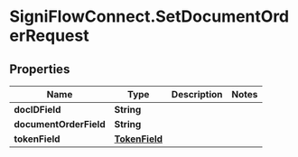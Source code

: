# SigniFlowConnect.SetDocumentOrderRequest

## Properties

Name | Type | Description | Notes
------------ | ------------- | ------------- | -------------
**docIDField** | **String** |  | 
**documentOrderField** | **String** |  | 
**tokenField** | [**TokenField**](TokenField.md) |  | 


